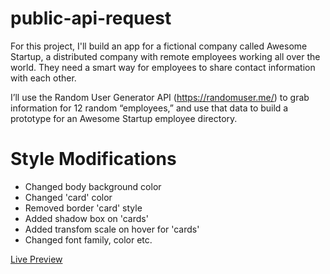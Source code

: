 # public-api-request

For this project, I'll build an app for a fictional company called Awesome Startup, a distributed company with remote employees working all over the world.
They need a smart way for employees to share contact information with each other.

I’ll use the Random User Generator API (https://randomuser.me/) to grab information for 12 random “employees,” and use that data to build a prototype
for an Awesome Startup employee directory.

# Style Modifications
* Changed body background color
* Changed 'card' color
* Removed border 'card' style
* Added shadow box on 'cards'
* Added transfom scale on hover for 'cards'
* Changed font family, color etc.

[Live Preview](https://getoarmorina3.github.io/public-api-request/)
